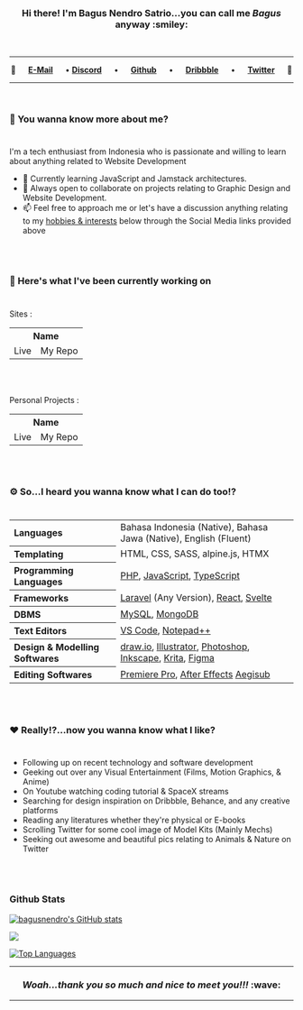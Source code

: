 <br>

<h3 align="center">
	Hi there! I'm Bagus Nendro Satrio...you can call me <em>Bagus</em> anyway :smiley:
</h3>

<br>

***

<p align="center">  	
	💠 &emsp; 
	<a href="mailto:workstuff.bagus@gmail.com" target="_blank" rel="noreferrer"><b>E-Mail</b></a>
	&emsp;
	•
	<a href="https://discord.com/users/RYS" target="_blank" rel="noreferrer"><b>Discord</b></a>
	&emsp;
	•
	&emsp;
	<a href="https://www.github.com/bagusnendro" target="_blank" rel="noreferrer"><b>Github</b></a>
	&emsp;
	•
	&emsp;
	<a href="https://www.dribbble.com/nendrowww" target="_blank" rel="noreferrer"><b>Dribbble</b></a>
	&emsp;
	•
	&emsp;
	<a href="https://www.twitter.com/nendro_dev" target="_blank" rel="noreferrer"><b>Twitter</b></a>
	&emsp; 💠
</p>
	
***

<br>

### :rocket: You wanna know more about me?
#
I'm a tech enthusiast from Indonesia who is passionate and willing to learn about anything related to Website Development

*   📖	Currently learning JavaScript and Jamstack architectures.
*   🤝	Always open to collaborate on projects relating to Graphic Design and Website Development.
*   📫	Feel free to approach me or let's have a discussion anything relating to my [hobbies & interests](https://github.com/bagusnendro#heart-reallynow-you-wanna-know-what-i-like) below through the Social Media links provided above

<br>
<br>

### :pushpin: Here's what I've been currently working on
#

Sites :

<table>
  <tr align="center">
    <th colspan="3">Name</th>
  </tr>
  <tr align="center">
    <td><a>Live</a></td>
    <td><a>My Repo</a></td>
  </tr>	
</table>

<br>
<br>

Personal Projects :

<table>
  <tr align="center">
    <th colspan="3">Name</th>
  </tr>
  <tr align="center">
    <td><a>Live</a></td>
    <td><a>My Repo</a></td>
  </tr>	
</table>

<br>
<br>

### :gear: So...I heard you wanna know what I can do too!?
#
<table>
  <tr align="left">
    <th>Languages</th>
    <td>Bahasa Indonesia (Native), Bahasa Jawa (Native), English (Fluent)</td>
  </tr>
  <tr align="left">
	  <th>Templating</th>
	  <td>HTML, CSS, SASS, alpine.js, HTMX</td>
  </tr>	
  <tr align="left">
	  <th>Programming Languages</th>
	  <td>
		  <a href="https://www.php.net/" target="_blank" rel="noreferrer">PHP</a>, 
		  <a href="https://www.javascript.com/" target="_blank" rel="noreferrer">JavaScript</a>, 
		  <a href="https://www.typescriptlang.org/" target="_blank" rel="noreferrer">TypeScript</a>
	  </td>
  </tr>
  <tr align="left">
	  <th>Frameworks</th>
		<td>
			<a href="https://laravel.com/" target="_blank" rel="noreferrer">Laravel</a> (Any Version), 
			<a href="https://reactjs.org/" target="_blank" rel="noreferrer"> React</a>, 
			<a href="https://svelte.dev/" target="_blank" rel="noreferrer">Svelte</a>
		</td>
  </tr>
  <tr align="left">	  
	  <th>DBMS</th>
	  <td>
		  <a href="https://www.mysql.com/" target="_blank" rel="noreferrer">MySQL</a>, 
		  <a href="https://www.mongodb.com/" target="_blank" rel="noreferrer">MongoDB</a>
	  </td>
  </tr>
	<tr align="left">
	  <th>Text Editors</th>
		<td>
			<a href="https://code.visualstudio.com/" target="_blank" rel="noreferrer"> VS Code</a>, 
			<a href="https://notepad-plus-plus.org/" target="_blank" rel="noreferrer">Notepad++</a>
		</td>
	</tr>
	<tr align="left">
	  <th>Design & Modelling Softwares</th>
		<td>
			<a href="https://www.draw.io/" target="_blank" rel="noreferrer">draw.io</a>, 
			<a href="https://www.adobe.com/products/illustrator.html" target="_blank" rel="noreferrer">Illustrator</a>, 
			<a href="https://www.adobe.com/products/photoshop.html" target="_blank" rel="noreferrer">Photoshop</a>, 
			<a href="https://inkscape.org/id/" target="_blank" rel="noreferrer">Inkscape</a>, 
			<a href="https://krita.org/en/" target="_blank" rel="noreferrer">Krita</a>, 
			<a href="https://www.figma.com/" target="_blank" rel="noreferrer">Figma</a>
		</td>
	</tr>
	<tr align="left">
	  <th>Editing Softwares</th>
    <td>
		<a href="https://www.adobe.com/products/premiere.html" target="_blank" rel="noreferrer">Premiere Pro</a>, 
		<a href="https://www.adobe.com/products/aftereffects.html" target="_blank" rel="noreferrer">After Effects</a>
		<a href="https://github.com/Aegisub/Aegisub/" target="_blank" rel="noreferrer">Aegisub</a>
	</td>
  </tr>
</table>

<br>
<br>

### :heart: Really!?...now you wanna know what I like?
#
*	Following up on recent technology and software development
*	Geeking out over any Visual Entertainment (Films, Motion Graphics, & Anime)
*	On Youtube watching coding tutorial & SpaceX streams
*	Searching for design inspiration on Dribbble, Behance, and any creative platforms
*	Reading any literatures whether they're physical or E-books
*	Scrolling Twitter for some cool image of Model Kits (Mainly Mechs)
*	Seeking out awesome and beautiful pics relating to Animals & Nature on Twitter

<br>
<br>

### Github Stats

<a href="http://www.github.com/bagusnendro"><img src="https://github-readme-stats.vercel.app/api?username=bagusnendro&show_icons=true&hide=&count_private=true&title_color=0891b2&text_color=ffffff&icon_color=0891b2&bg_color=1c1917&hide_border=true&show_icons=true" alt="bagusnendro's GitHub stats" /></a>

<a href="http://www.github.com/bagusnendro"><img src="https://github-readme-streak-stats.herokuapp.com/?user=bagusnendro&stroke=ffffff&background=1c1917&ring=0891b2&fire=0891b2&currStreakNum=ffffff&currStreakLabel=0891b2&sideNums=ffffff&sideLabels=ffffff&dates=ffffff&hide_border=true" /></a>

<a href="https://github.com/bagusnendro" align="left"><img src="https://github-readme-stats.vercel.app/api/top-langs/?username=bagusnendro&langs_count=10&title_color=0891b2&text_color=ffffff&icon_color=0891b2&bg_color=1c1917&hide_border=true&locale=en&custom_title=Top%20%Languages" alt="Top Languages" /></a>

***

<h3 align="center">
	<em>Woah...thank you so much and nice to meet you!!!</em> :wave:
</h3>

***

